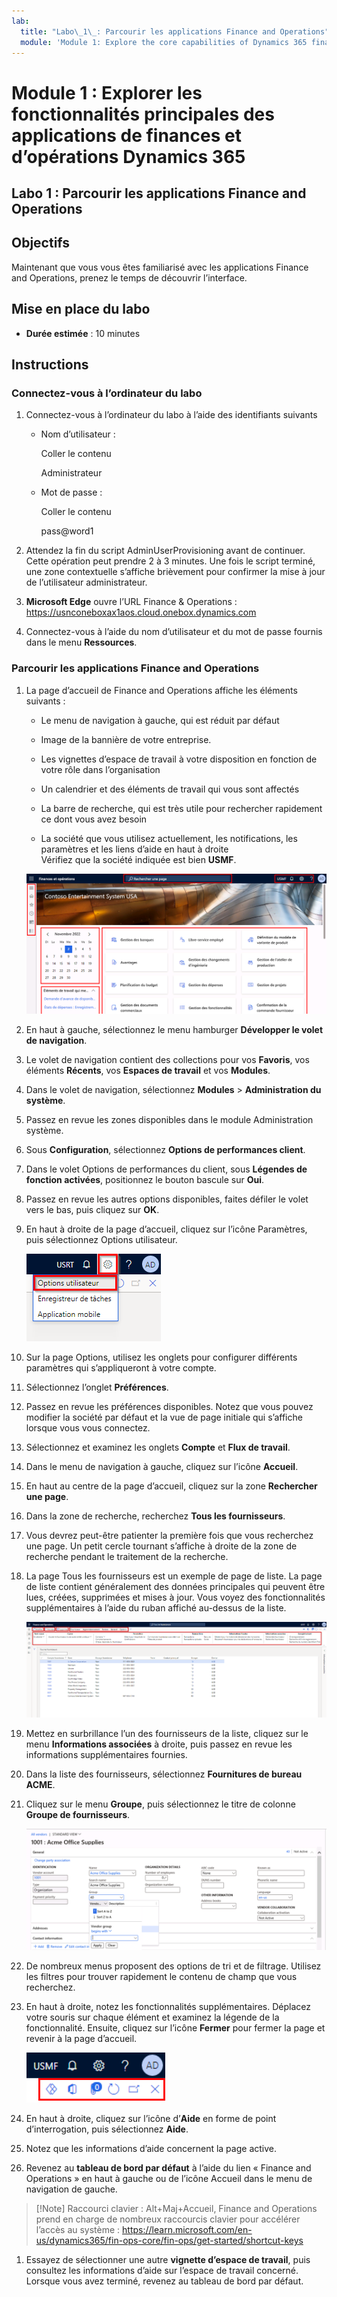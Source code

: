 ```yaml
---
lab:
  title: "Labo\_1\_: Parcourir les applications Finance and Operations"
  module: 'Module 1: Explore the core capabilities of Dynamics 365 finance and operations apps'
---
```


# <a name="module-1-explore-the-core-capabilities-of-dynamics-365-finance-and-operations-apps"></a>Module 1 : Explorer les fonctionnalités principales des applications de finances et d’opérations Dynamics 365

## <a name="lab-1---navigate-finance-and-operations-apps"></a>Labo 1 : Parcourir les applications Finance and Operations

## <a name="objectives"></a>Objectifs

Maintenant que vous vous êtes familiarisé avec les applications Finance and Operations, prenez le temps de découvrir l’interface.

## <a name="lab-setup"></a>Mise en place du labo

- **Durée estimée** : 10 minutes

## <a name="instructions"></a>Instructions

### <a name="sign-in-to-the-lab-computer"></a>Connectez-vous à l’ordinateur du labo

1. Connectez-vous à l’ordinateur du labo à l’aide des identifiants suivants

    - Nom d’utilisateur :

        Coller le contenu

        Administrateur

    - Mot de passe :

        Coller le contenu

        pass@word1

1. Attendez la fin du script AdminUserProvisioning avant de continuer. Cette opération peut prendre 2 à 3 minutes. Une fois le script terminé, une zone contextuelle s’affiche brièvement pour confirmer la mise à jour de l’utilisateur administrateur.

1. **Microsoft Edge** ouvre l’URL Finance & Operations : <https://usnconeboxax1aos.cloud.onebox.dynamics.com>

1. Connectez-vous à l’aide du nom d’utilisateur et du mot de passe fournis dans le menu **Ressources**.

### <a name="navigate-finance-and-operations-apps"></a>Parcourir les applications Finance and Operations
1. La page d’accueil de Finance and Operations affiche les éléments suivants :

    - Le menu de navigation à gauche, qui est réduit par défaut

    - Image de la bannière de votre entreprise.

    - Les vignettes d’espace de travail à votre disposition en fonction de votre rôle dans l’organisation

    - Un calendrier et des éléments de travail qui vous sont affectés

    - La barre de recherche, qui est très utile pour rechercher rapidement ce dont vous avez besoin

    - La société que vous utilisez actuellement, les notifications, les paramètres et les liens d’aide en haut à droite  
    Vérifiez que la société indiquée est bien **USMF**.

    ![Page d’accueil de Dynamics 365 Finance and Operations où des zones sont mises en surbrillance](./media/m1-common-home-page.png)

1. En haut à gauche, sélectionnez le menu hamburger **Développer le volet de navigation**.

1. Le volet de navigation contient des collections pour vos **Favoris**, vos éléments **Récents**, vos **Espaces de travail** et vos **Modules**.

1. Dans le volet de navigation, sélectionnez **Modules** > **Administration du système**.

1. Passez en revue les zones disponibles dans le module Administration système.

1. Sous **Configuration**, sélectionnez **Options de performances client**.

1. Dans le volet Options de performances du client, sous **Légendes de fonction activées**, positionnez le bouton bascule sur **Oui**.

1. Passez en revue les autres options disponibles, faites défiler le volet vers le bas, puis cliquez sur **OK**.

1. En haut à droite de la page d’accueil, cliquez sur l’icône Paramètres, puis sélectionnez Options utilisateur.

    ![Capture d’écran affichant l’icône Paramètres et la liste déroulante Options utilisateur](./media/m1-common-settings-user-settings.png)

1. Sur la page Options, utilisez les onglets pour configurer différents paramètres qui s’appliqueront à votre compte.

1. Sélectionnez l’onglet **Préférences**.

1. Passez en revue les préférences disponibles. Notez que vous pouvez modifier la société par défaut et la vue de page initiale qui s’affiche lorsque vous vous connectez.

1. Sélectionnez et examinez les onglets **Compte** et **Flux de travail**.

1. Dans le menu de navigation à gauche, cliquez sur l’icône **Accueil**.

1. En haut au centre de la page d’accueil, cliquez sur la zone **Rechercher une page**.

1. Dans la zone de recherche, recherchez **Tous les fournisseurs**.

1. Vous devrez peut-être patienter la première fois que vous recherchez une page. Un petit cercle tournant s’affiche à droite de la zone de recherche pendant le traitement de la recherche.

1. La page Tous les fournisseurs est un exemple de page de liste. La page de liste contient généralement des données principales qui peuvent être lues, créées, supprimées et mises à jour. Vous voyez des fonctionnalités supplémentaires à l’aide du ruban affiché au-dessus de la liste.

    ![Liste de tous les fournisseurs où les fonctionnalités du menu sont mises en surbrillance](./media/m1-common-all-vendor-list-page.png)

1. Mettez en surbrillance l’un des fournisseurs de la liste, cliquez sur le menu **Informations associées** à droite, puis passez en revue les informations supplémentaires fournies.

1. Dans la liste des fournisseurs, sélectionnez **Fournitures de bureau ACME**.

1. Cliquez sur le menu **Groupe**, puis sélectionnez le titre de colonne **Groupe de fournisseurs**.

    ![Capture d’écran du titre de colonne Fournitures de bureau ACME du groupe Fournisseurs.](./media/m1-common-vendor-group-menu-24493345.png)

1. De nombreux menus proposent des options de tri et de filtrage. Utilisez les filtres pour trouver rapidement le contenu de champ que vous recherchez.

1. En haut à droite, notez les fonctionnalités supplémentaires. Déplacez votre souris sur chaque élément et examinez la légende de la fonctionnalité. Ensuite, cliquez sur l’icône **Fermer** pour fermer la page et revenir à la page d’accueil.

    ![Menu supérieur droit de la page de liste affichant des fonctionnalités supplémentaires qui permettent de se connecter à PowerApps, aux applications Office, aux pièces jointes, d’actualiser la page, d’ouvrir une nouvelle fenêtre et de fermer](./media/m1-common-list-page-additional-features-menu.png)

1. En haut à droite, cliquez sur l’icône d’**Aide** en forme de point d’interrogation, puis sélectionnez **Aide**.

1. Notez que les informations d’aide concernent la page active.

1. Revenez au **tableau de bord par défaut** à l’aide du lien « Finance and Operations » en haut à gauche ou de l’icône Accueil dans le menu de navigation de gauche.

>[!Note] Raccourci clavier : Alt+Maj+Accueil, Finance and Operations prend en charge de nombreux raccourcis clavier pour accélérer l’accès au système : https://learn.microsoft.com/en-us/dynamics365/fin-ops-core/fin-ops/get-started/shortcut-keys

1. Essayez de sélectionner une autre **vignette d’espace de travail**, puis consultez les informations d’aide sur l’espace de travail concerné. Lorsque vous avez terminé, revenez au tableau de bord par défaut.
